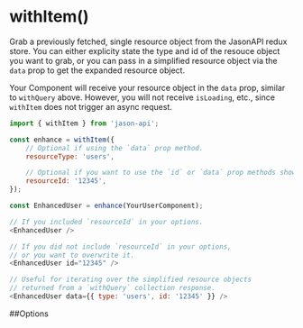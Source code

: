 # withItem()

Grab a previously fetched, single resource object from the JasonAPI redux store.
You can either explicity state the type and id of the resouce object you want
to grab, or you can pass in a simplified resource object via the `data` prop
to get the expanded resource object.

Your Component will receive your resource object in the `data` prop, similar
to `withQuery` above. However, you will not receive `isLoading`, etc., since
`withItem` does not trigger an async request.

```js
import { withItem } from 'jason-api';

const enhance = withItem({
    // Optional if using the `data` prop method.
    resourceType: 'users',

    // Optional if you want to use the `id` or `data` prop methods shown below.
    resourceId: '12345',
});

const EnhancedUser = enhance(YourUserComponent);

// If you included `resourceId` in your options.
<EnhancedUser />

// If you did not include `resourceId` in your options,
// or you want to overwrite it.
<EnhancedUser id="12345" />

// Useful for iterating over the simplified resource objects
// returned from a `withQuery` collection response.
<EnhancedUser data={{ type: 'users', id: '12345' }} />
```

##Options
